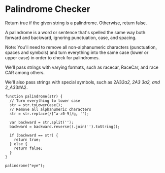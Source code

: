# Palindrome Checker

Return true if the given string is a palindrome. Otherwise, return false.

A palindrome is a word or sentence that's spelled the same way both forward and backward, ignoring punctuation, case, and spacing.

Note: You'll need to remove all non-alphanumeric characters (punctuation, spaces and symbols) and turn everything into the same case (lower or upper case) in order to check for palindromes.

We'll pass strings with varying formats, such as racecar, RaceCar, and race CAR among others.

We'll also pass strings with special symbols, such as 2A3*3a2, 2A3 3a2, and 2_A3*3#A2.

```
function palindrome(str) {
  // Turn everything to lower case
  str = str.toLowerCase();
  // Remove all alphanumeric characters
  str = str.replace(/[^a-z0-9]/g, '');

  var backward = str.split('');
  backward = backward.reverse().join('').toString();

  if (backward == str) {
    return true;
  } else {
    return false;
  }
}

palindrome("eye");
```
